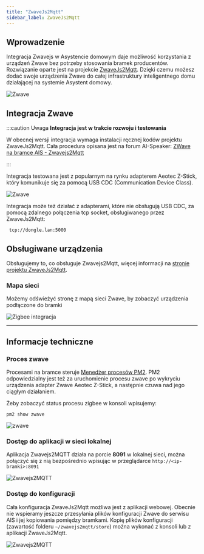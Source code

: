 ```yaml
---
title: "ZwaveJs2Mqtt"
sidebar_label: ZwaveJs2Mqtt
---
```


## Wprowadzenie


Integracja Zwavejs w Asystencie domowym daje możliwość korzystania z urządzeń Zwave bez potrzeby stosowania bramek producentów. Rozwiązanie oparte jest na projekcie [ZwaveJs2Mqtt](https://github.com/zwave-js/zwavejs2mqtt). Dzięki czemu możesz dodać swoje urządzenia Zwave do całej infrastruktury inteligentnego domu działającej na systemie Asystent domowy.

![Zwave](/img/en/frontend/zwave_control_panel_dark.png)

## Integracja Zwave

:::caution Uwaga
**Integracja jest w trakcie rozwoju i testowania**

W obecnej wersji integracja wymaga instalacji ręcznej kodów projektu ZwaveJs2Mqtt.
Cała procedura opisana jest na forum AI-Speaker: [ZWave na bramce AIS - Zwavejs2Mqtt](https://ai-speaker.discourse.group/t/zwave-na-bramce-ais-zwavejs2mqtt/1769)

:::

Integracja testowana jest z popularnym na rynku adapterem Aeotec Z-Stick, który komunikuje się za pomocą USB CDC (Communication Device Class).

![Zwave](/img/en/frontend/zwave_adapter.jpeg)


Integracja może też działać z adapterami, które nie obsługują USB CDC, za pomocą zdalnego połączenia tcp socket, obsługiwanego przez ZwaveJs2Mqtt:
```
 tcp://dongle.lan:5000
```


## Obsługiwane urządzenia

Obsługujemy to, co obsługuje Zwavejs2Mqtt, więcej informacji na [stronie projektu ZwaveJs2Mqtt](https://zwave-js.github.io/zwavejs2mqtt/#/). 


### Mapa sieci

Możemy odświeżyć stronę z mapą sieci Zwave, by zobaczyć urządzenia podłączone do bramki

![Zigbee integracja](/img/en/frontend/zwave_mesh_diagram.png)



-----------------------------------------------------
## Informacje techniczne

### Proces zwave

Procesami na bramce steruje [Menedżer procesów PM2](http://pm2.keymetrics.io/).
PM2 odpowiedzialny jest też za uruchomienie procesu zwave po wykryciu urządzenia adapter Zwave Aeotec Z-Stick, a następnie czuwa nad jego ciągłym działaniem.

Żeby zobaczyć status procesu zigbee w konsoli wpisujemy:

```
pm2 show zwave
```

![zwave](/img/en/frontend/pm2_zwave.png)


### Dostęp do aplikacji w sieci lokalnej

Aplikacja Zwavejs2MQTT działa na porcie **8091** w lokalnej sieci, można połączyć się z nią bezpośrednio wpisując w przeglądarce ``http://<ip-bramki>:8091``

![Zwavejs2MQTT](/img/en/frontend/app_zwavejs2mqtt.png)


### Dostęp do konfiguracji

Cała konfiguracja ZwaveJs2Mqtt możliwa jest z aplikacji webowej.
Obecnie nie wspieramy jeszcze przesyłania plików konfiguracji Zwave do serwisu AIS i jej kopiowania pomiędzy bramkami.
Kopię plików konfiguracji (zawartość folderu ``~/zwavejs2mqtt/store``) można wykonać z konsoli lub z aplikacji ZwaveJs2Mqtt. 

![Zwavejs2MQTT](/img/en/frontend/zwave_configuration.png)
